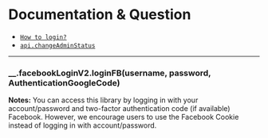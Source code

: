 # Documentation & Question

* [`How to login?`](#loginFB)
* [`api.changeAdminStatus`](#changeAdminStatus)

---------------------------------------

<a name="loginFB"></a>
### __.facebookLoginV2.loginFB(username, password, AuthenticationGoogleCode)

**Notes:** You can access this library by logging in with your account/password and two-factor authentication code (if available) Facebook. However, we encourage users to use the Facebook Cookie instead of logging in with account/password.
